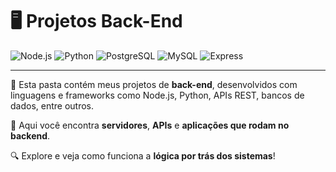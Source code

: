 # 🖥️ Projetos Back-End

![Node.js](https://img.shields.io/badge/-Node.js-339933?style=flat&logo=node.js&logoColor=white)
![Python](https://img.shields.io/badge/-Python-3776AB?style=flat&logo=python&logoColor=white)
![PostgreSQL](https://img.shields.io/badge/-PostgreSQL-4169E1?style=flat&logo=postgresql&logoColor=white)
![MySQL](https://img.shields.io/badge/-MySQL-005C84?style=flat&logo=mysql&logoColor=white)
![Express](https://img.shields.io/badge/-Express.js-000000?style=flat&logo=express&logoColor=white)

---

📂 Esta pasta contém meus projetos de **back-end**, desenvolvidos com linguagens e frameworks como Node.js, Python, APIs REST, bancos de dados, entre outros.

🚀 Aqui você encontra **servidores**, **APIs** e **aplicações que rodam no backend**.

🔍 Explore e veja como funciona a **lógica por trás dos sistemas**!
